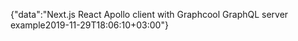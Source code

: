 {"data":"Next.js React Apollo client with Graphcool GraphQL server example2019-11-29T18:06:10+03:00"}
